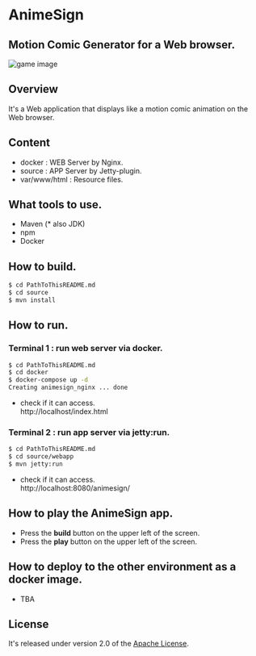# AnimeSign
## Motion Comic Generator for a Web browser.
![game image](https://i.imgur.com/MLwz2nx.png)

## Overview
It's a Web application that displays like a motion comic animation on the Web browser.

## Content
- docker : WEB Server by Nginx.
- source : APP Server by Jetty-plugin.
- var/www/html : Resource files.

## What tools to use.
- Maven (* also JDK)
- npm
- Docker

## How to build.
```sh
$ cd PathToThisREADME.md
$ cd source
$ mvn install
```

## How to run.
### Terminal 1 : run web server via docker.
```sh
$ cd PathToThisREADME.md
$ cd docker
$ docker-compose up -d
Creating animesign_nginx ... done
```
- check if it can access.  
http://localhost/index.html  

### Terminal 2 : run app server via jetty:run.
```sh
$ cd PathToThisREADME.md
$ cd source/webapp
$ mvn jetty:run
```
- check if it can access.  
http://localhost:8080/animesign/

## How to play the AnimeSign app.
- Press the **build** button on the upper left of the screen.
- Press the **play** button on the upper left of the screen.

## How to deploy to the other environment as a docker image.
- TBA

## License
It's released under version 2.0 of the [Apache License](https://www.apache.org/licenses/LICENSE-2.0).

